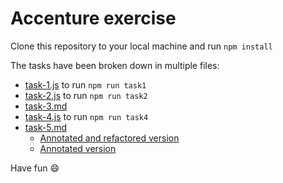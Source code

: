 # Accenture exercise

Clone this repository to your local machine and run `npm install`

The tasks have been broken down in multiple files:

- [task-1.js](task-1.js) to run `npm run task1`
- [task-2.js](task-2.js) to run `npm run task2`
- [task-3.md](task-3.md)
- [task-4.js](task-4.js) to run `npm run task4`
- [task-5.md](task-5.md)
  - [Annotated and refactored version](task-5--annotated-refactored.jsx)
  - [Annotated version](task-5--annotated.jsx)

Have fun 😄

